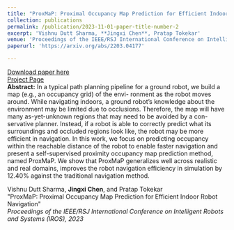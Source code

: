 ```yaml
---
title: "ProxMaP: Proximal Occupancy Map Prediction for Efficient Indoor Robot Navigation"
collection: publications
permalink: /publication/2023-11-01-paper-title-number-2
excerpt: 'Vishnu Dutt Sharma, **Jingxi Chen**, Pratap Tokekar'
venue: 'Proceedings of the IEEE/RSJ International Conference on Intelligent Robots and Systems (IROS 2023)'
paperurl: 'https://arxiv.org/abs/2203.04177'

---
```

[Download paper here](https://arxiv.org/abs/2203.04177) <br />
[Project Page](https://raaslab.org/projects/ProxMaP/) <br/>
**Abstract:**
In a typical path planning pipeline for a ground robot, we build a map (e.g., an occupancy grid) of the envi- ronment as the robot moves around. While navigating indoors, a ground robot’s knowledge about the environment may be limited due to occlusions. Therefore, the map will have many as-yet-unknown regions that may need to be avoided by a con- servative planner. Instead, if a robot is able to correctly predict what its surroundings and occluded regions look like, the robot may be more efficient in navigation. In this work, we focus on predicting occupancy within the reachable distance of the robot to enable faster navigation and present a self-supervised proximity occupancy map prediction method, named ProxMaP. We show that ProxMaP generalizes well across realistic and real domains, improves the robot navigation efficiency in simulation by 12.40% against the traditional navigation method.

Vishnu Dutt Sharma, **Jingxi Chen**, and Pratap Tokekar <br/> &quot;ProxMaP: Proximal Occupancy Map Prediction for Efficient Indoor Robot Navigation&quot; <br /><i>Proceedings of the IEEE/RSJ International Conference on Intelligent Robots and Systems (IROS), 2023</i><br /> 